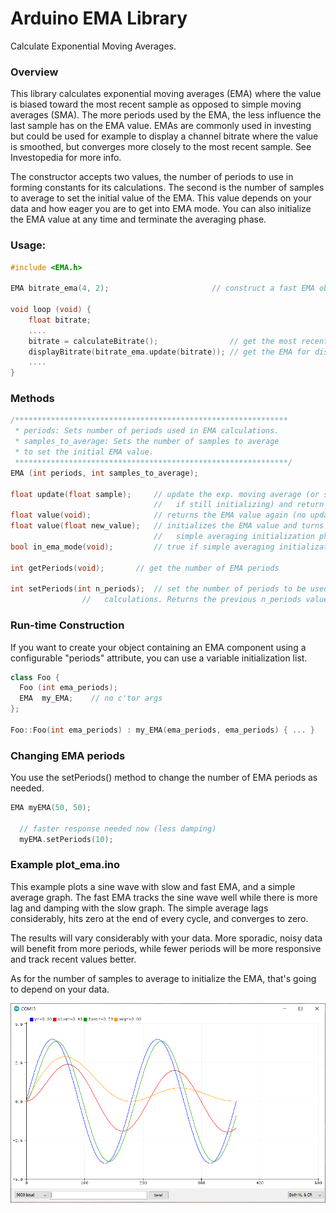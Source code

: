 # Arduino EMA Library

Calculate Exponential Moving Averages.

### Overview

This library calculates exponential moving averages (EMA) where the value is biased toward the most recent sample as opposed to simple moving averages (SMA). The more periods used by the EMA, the less influence the last sample has on the EMA value. EMAs are commonly used in investing but could be used for example to display a channel bitrate where the value is smoothed, but converges more closely to the most recent sample. See Investopedia for more info.

The constructor accepts two values, the number of periods to use in forming constants for its calculations. The second is the number of samples to average to set the initial value of the EMA. This value depends on your data and how eager you are to get into EMA mode. You can also initialize the EMA value at any time and terminate the averaging phase.

### Usage:

```c++
#include <EMA.h>

EMA bitrate_ema(4, 2);                       // construct a fast EMA object

void loop (void) {
    float bitrate;
    ....
    bitrate = calculateBitrate();                // get the most recent bitrate
    displayBitrate(bitrate_ema.update(bitrate)); // get the EMA for display purposes
    ....
}
```

### Methods

```c++
/*************************************************************
 * periods: Sets number of periods used in EMA calculations.
 * samples_to_average: Sets the number of samples to average
 * to set the initial EMA value.
 *************************************************************/
EMA (int periods, int samples_to_average);

float update(float sample);     // update the exp. moving average (or simple average
                                //   if still initializing) and return the value
float value(void);              // returns the EMA value again (no update)
float value(float new_value);   // initializes the EMA value and turns off the
                                //   simple averaging initialization phase
bool in_ema_mode(void);         // true if simple averaging initialization is done

int getPeriods(void);		// get the number of EMA periods

int setPeriods(int n_periods);	// set the number of periods to be used in future EMA
				//   calculations. Returns the previous n_periods value.
```

### Run-time Construction

If you want to create your object containing an EMA component using a configurable "periods" attribute, you can use a variable initialization list.

```c++
class Foo {
  Foo (int ema_periods);
  EMA  my_EMA;    // no c'tor args
};

Foo::Foo(int ema_periods) : my_EMA(ema_periods, ema_periods) { ... }
```
### Changing EMA periods

You use the setPeriods() method to change the number of EMA periods as needed.

```c++
EMA myEMA(50, 50);

  // faster response needed now (less damping)
  myEMA.setPeriods(10);
```

### Example plot_ema.ino

This example plots a sine wave with slow and fast EMA, and a simple average graph. The fast EMA tracks the sine wave well while there is more lag and damping with the slow graph. The simple average lags considerably, hits zero at the end of every cycle, and converges to zero.

The results will vary considerably with your data. More sporadic, noisy data will benefit from more periods, while fewer periods will be more responsive and track recent values better. 

As for the number of samples to average to initialize the EMA, that's going to depend on your data.

<img src="examples/plot_ema/ema_plot.png" alt="ema_plot" width="600">
